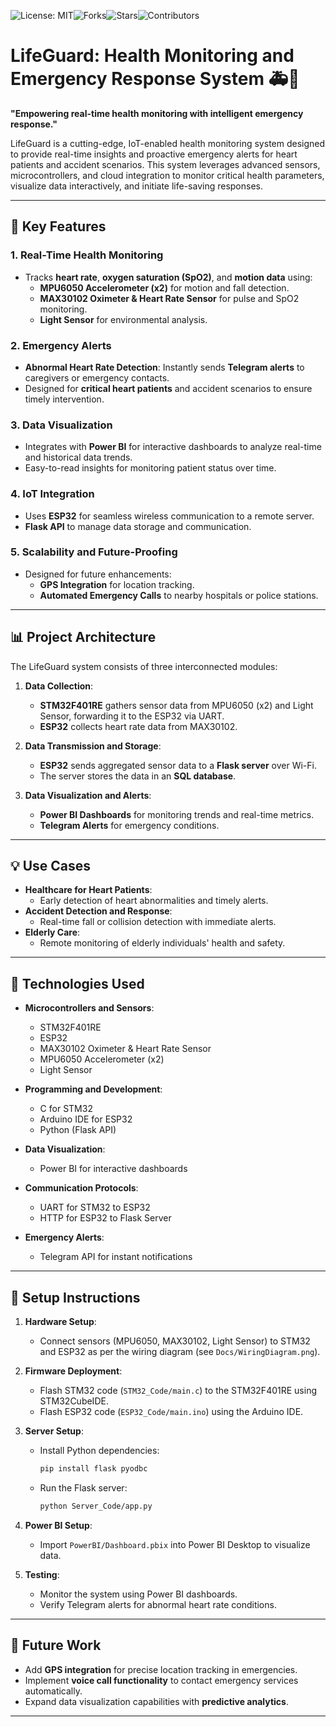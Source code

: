 ![License: MIT](https://img.shields.io/badge/License-MIT%20by%20Shahab%20A.K-yellow.svg)![Forks](https://img.shields.io/github/forks/ShahabAK1/LifeGuard-Health-Monitoring-and-Emergency-Response-System?style=social)![Stars](https://img.shields.io/github/stars/ShahabAK1/LifeGuard-Health-Monitoring-and-Emergency-Response-System?style=social)![Contributors](https://img.shields.io/github/contributors/ShahabAK1/LifeGuard-Health-Monitoring-and-Emergency-Response-System)


# LifeGuard: Health Monitoring and Emergency Response System 🚑💓

**"Empowering real-time health monitoring with intelligent emergency response."**

LifeGuard is a cutting-edge, IoT-enabled health monitoring system designed to provide real-time insights and proactive emergency alerts for heart patients and accident scenarios. This system leverages advanced sensors, microcontrollers, and cloud integration to monitor critical health parameters, visualize data interactively, and initiate life-saving responses.

---

## 🌟 **Key Features**

### 1. **Real-Time Health Monitoring**
- Tracks **heart rate**, **oxygen saturation (SpO2)**, and **motion data** using:
  - **MPU6050 Accelerometer (x2)** for motion and fall detection.
  - **MAX30102 Oximeter & Heart Rate Sensor** for pulse and SpO2 monitoring.
  - **Light Sensor** for environmental analysis.

### 2. **Emergency Alerts**
- **Abnormal Heart Rate Detection**: Instantly sends **Telegram alerts** to caregivers or emergency contacts.
- Designed for **critical heart patients** and accident scenarios to ensure timely intervention.

### 3. **Data Visualization**
- Integrates with **Power BI** for interactive dashboards to analyze real-time and historical data trends.
- Easy-to-read insights for monitoring patient status over time.

### 4. **IoT Integration**
- Uses **ESP32** for seamless wireless communication to a remote server.
- **Flask API** to manage data storage and communication.

### 5. **Scalability and Future-Proofing**
- Designed for future enhancements:
  - **GPS Integration** for location tracking.
  - **Automated Emergency Calls** to nearby hospitals or police stations.

---

## 📊 **Project Architecture**

The LifeGuard system consists of three interconnected modules:

1. **Data Collection**:  
   - **STM32F401RE** gathers sensor data from MPU6050 (x2) and Light Sensor, forwarding it to the ESP32 via UART.
   - **ESP32** collects heart rate data from MAX30102.

2. **Data Transmission and Storage**:  
   - **ESP32** sends aggregated sensor data to a **Flask server** over Wi-Fi.
   - The server stores the data in an **SQL database**.

3. **Data Visualization and Alerts**:  
   - **Power BI Dashboards** for monitoring trends and real-time metrics.
   - **Telegram Alerts** for emergency conditions.

---

## 💡 **Use Cases**
- **Healthcare for Heart Patients**:
  - Early detection of heart abnormalities and timely alerts.
- **Accident Detection and Response**:
  - Real-time fall or collision detection with immediate alerts.
- **Elderly Care**:
  - Remote monitoring of elderly individuals' health and safety.

---

## 🚀 **Technologies Used**

- **Microcontrollers and Sensors**:
  - STM32F401RE
  - ESP32
  - MAX30102 Oximeter & Heart Rate Sensor
  - MPU6050 Accelerometer (x2)
  - Light Sensor

- **Programming and Development**:
  - C for STM32
  - Arduino IDE for ESP32
  - Python (Flask API)

- **Data Visualization**:
  - Power BI for interactive dashboards

- **Communication Protocols**:
  - UART for STM32 to ESP32
  - HTTP for ESP32 to Flask Server

- **Emergency Alerts**:
  - Telegram API for instant notifications

---

## 🔧 **Setup Instructions**

1. **Hardware Setup**:
   - Connect sensors (MPU6050, MAX30102, Light Sensor) to STM32 and ESP32 as per the wiring diagram (see `Docs/WiringDiagram.png`).

2. **Firmware Deployment**:
   - Flash STM32 code (`STM32_Code/main.c`) to the STM32F401RE using STM32CubeIDE.
   - Flash ESP32 code (`ESP32_Code/main.ino`) using the Arduino IDE.

3. **Server Setup**:
   - Install Python dependencies:
     ```bash
     pip install flask pyodbc
     ```
   - Run the Flask server:
     ```bash
     python Server_Code/app.py
     ```

4. **Power BI Setup**:
   - Import `PowerBI/Dashboard.pbix` into Power BI Desktop to visualize data.

5. **Testing**:
   - Monitor the system using Power BI dashboards.
   - Verify Telegram alerts for abnormal heart rate conditions.

---

## 🔧 **Future Work**
- Add **GPS integration** for precise location tracking in emergencies.
- Implement **voice call functionality** to contact emergency services automatically.
- Expand data visualization capabilities with **predictive analytics**.

---

